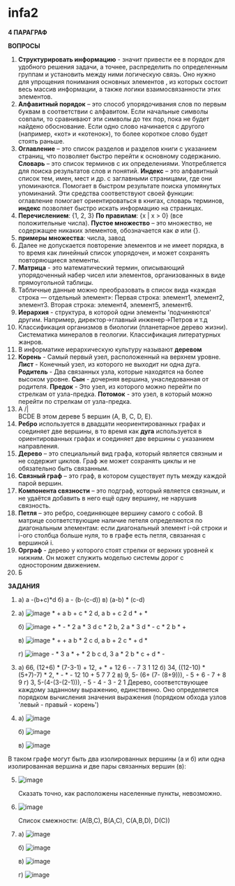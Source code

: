 # infa2 

**4 ПАРАГРАФ**

**ВОПРОСЫ**

1) **Структурировать информацию** - значит привести ее в порядок для удобного решения задачи, а точнее, распределить по определенным группам и установить между ними логическую связь. Оно нужно для упрощения понимания основных элементов , из которых состоит весь массив информации, а также логики взаимосвязанности этих элементов.
2) **Алфавитный порядок** – это способ упорядочивания слов по первым буквам в соответствии с алфавитом. Если начальные символы совпали, то сравнивают эти символы до тех пор, пока не будет найдено обоснование. Если одно слово начинается с другого (например, «кот» и «котенок»), то более короткое слово будет стоять раньше.
3) **Оглавление** – это список разделов и разделов книги с указанием страниц, что позволяет быстро перейти к основному содержанию.
**Словарь** – это список терминов с их определениями. Употребляется для поиска результатов слов и понятий.
**Индекс** – это алфавитный список тем, имен, мест и др. с заглавными страницами, где они упоминаются. Помогает в быстром результате поиска упомянутых упоминаний. Эти средства соответствуют своей функции: оглавление помогает ориентироваться в книгах, словарь терминов, **индекс** позволяет быстро искать информацию на страницах.
4) **Перечислением**: {1, 2, 3}
**По правилам**: {x | x > 0} (все положительные числа). **Пустое множество** – это множество, не содержащее никаких элементов, обозначается как ∅ или {}.
5) **примеры множества**: числа, завод
6) Далее не допускается повторение элементов и не имеет порядка, в то время как линейный список упорядочен, и может сохранять повторяющиеся элементы.
7) **Матрица** - это математический термин, описывающий упорядоченный набер чисел или элементов, организованных в виде прямоугольной таблицы.
8) Табличные данные можно преобразовать в список вида «каждая строка — отдельный элемент»:
Первая строка: элемент1, элемент2, элемент3.
Вторая строка: элемент4, элемент5, элемент6.
9) **Иерархия** - структура, в которой одни элементы 'подчиняются' другим. Например, директор->главный инженер->Петров и т.д
10) Классификация организмов в биологии (планетарное дерево жизни).
Систематика минералов в геологии.
Классификация литературных жанров.
11) В информатике иерархическую культуру называют **деревом**
12) **Корень** - Самый первый узел, расположенный на верхнем уровне. **Лист** - Конечный узел, из которого не выходит ни одна дуга. **Родитель** - Два связанных узла, которые находятся на более высоком уровне. **Сын** - дочерняя вершина, унаследованная от родителя. **Предок** - Это узел, из которого можно перейти по стрелкам от узла-предка. **Потомок** - это узел, в который можно перейти по стрелкам от узла-предка.
13) A
/|\
BCDE
В этом дереве 5 вершин (A, B, C, D, E).
14) **Ребро** используется в двадцати неориентированных графах и соединяет две вершины, в то время как **дуга** используется в ориентированных графах и соединяет две вершины с указанием направления.
15) **Дерево** – это специальный вид графа, который является связным и не содержит циклов. Граф же может сохранять циклы и не обязательно быть связанным.
16) **Связный граф** – это граф, в котором существует путь между каждой парой вершин.
17) **Компонента связности** – это подграф, который является связным, и не удаётся добавить в него ещё одну вершину, не нарушив связность.
18) **Петля** – это ребро, соединяющее вершину самого с собой. В матрице соответствующие наличие петеля определяются по диагональным элементам: если диагональный элемент i-ой строки и i-ого столбца больше нуля, то в графе есть петля, связанная с вершиной i.
19) **Орграф** - дерево у которого стоят стрелки от верхних уровней к нижним. Он может служить моделью системы дорог с одностороним движением.
20) Б 

**ЗАДАНИЯ**

1) a)  a -(b+c)*d
   б)  a - (b-(c-d))
   в)  (a-b) * (c-d)
   
2) а) ![image](https://github.com/user-attachments/assets/b77bfb37-478a-4a9c-b3e6-97831b321e9a) * + a b + c * 2 d, a b + c 2 d * + *
   
   б) ![image](https://github.com/user-attachments/assets/a878b91c-b57a-46d0-b7cd-39ca2a8adc52) + * - * 2 a * 3 d c * 2 b,        2 a * 3 d * - c * 2 b * +
   
   в) ![image](https://github.com/user-attachments/assets/a8d2f589-68f6-4bce-ae18-6632dc80c814) * + + a b * 2 c d, a b + 2 c * + d *
   
   г) ![image](https://github.com/user-attachments/assets/6252de75-8b23-4360-af96-d4296cd61e16) - * 3 a * + * 2 b c d, 3 a * 2 b * c + d * -

3) a) 66, (12+6) * (7-3-1) + 12, + * + 12 6 - - 7 3 1 12
   б) 34, ((12-10) * (5+7)-7) * 2, * - * - 12 10 + 5 7 7 2
   в) 9, 5- (6+ (7- (8+9))), - 5 + 6 - 7 + 8 9
   г) 3, 5-(4-(3-(2-1))), - 5 - 4 - 3 - 2 1
   Дерево, соответствующее каждому заданному выражению, единственно. Оно определяется порядком вычисления значения выражения (порядком обхода узлов 'левый - правый - корень')

4) а) ![image](https://github.com/user-attachments/assets/884bbd64-2e89-4970-b2ca-4444a4faeb04)

   б) ![image](https://github.com/user-attachments/assets/5781f024-c402-4633-ba5b-6c9bf807caf7)

   в) ![image](https://github.com/user-attachments/assets/96e4c34a-a174-44a6-9369-3e6f02134614)

В таком графе могут быть два изолированных вершины (а и б) или одна изолированная вершина и две пары связанных вершин (в):

5) ![image](https://github.com/user-attachments/assets/15fd9c10-beae-4323-9b33-dcfd495dcd92)

   Сказать точно, как расположены населенные пункты, невозможно.

6) ![image](https://github.com/user-attachments/assets/64acaa67-195e-4c4b-a2a2-6c36fed0ce89)

   Список смежности:
(A(B,C), B(A,C), C(A,B,D), D(C))

7) а) ![image](https://github.com/user-attachments/assets/79cbf6a0-3873-4147-a5d1-3c1e3571703b)

   б) ![image](https://github.com/user-attachments/assets/ddba4a03-6a97-46cf-99f4-233fbbaa8b76)

   в) ![image](https://github.com/user-attachments/assets/1a698c65-e49e-4956-846a-5d10e6936c05)

   г) ![image](https://github.com/user-attachments/assets/96b727eb-488e-482e-9c42-cbe82b6c4fa7)







